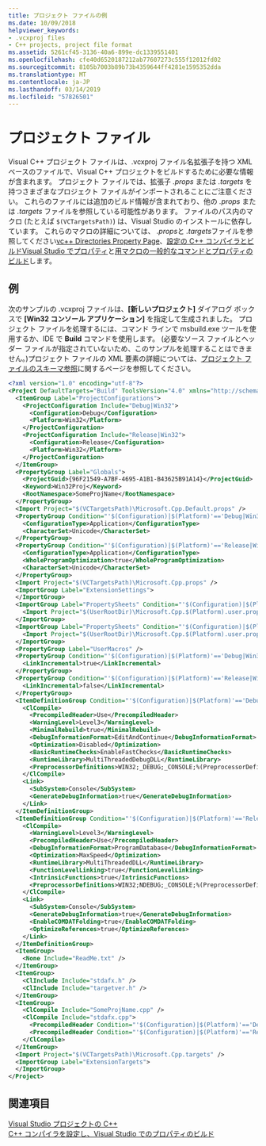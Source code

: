 ```yaml
---
title: プロジェクト ファイルの例
ms.date: 10/09/2018
helpviewer_keywords:
- .vcxproj files
- C++ projects, project file format
ms.assetid: 5261cf45-3136-40a6-899e-dc1339551401
ms.openlocfilehash: cfe40d6520187212ab77607273c555f12012fd02
ms.sourcegitcommit: 8105b7003b89b73b4359644ff4281e1595352dda
ms.translationtype: MT
ms.contentlocale: ja-JP
ms.lasthandoff: 03/14/2019
ms.locfileid: "57826501"
---
```

# <a name="project-files"></a>プロジェクト ファイル

Visual C++ プロジェクト ファイルは、.vcxproj ファイル名拡張子を持つ XML ベースのファイルで、Visual C++ プロジェクトをビルドするために必要な情報が含まれます。 プロジェクト ファイルでは、拡張子 *.props* または *.targets* を持つさまざまなプロジェクト ファイルがインポートされることにご注意ください。 これらのファイルには追加のビルド情報が含まれており、他の *.props* または *.targets* ファイルを参照している可能性があります。 ファイルのパス内のマクロ (たとえば `$(VCTargetsPath)`) は、Visual Studio のインストールに依存しています。 これらのマクロの詳細については、 *.props*と *.targets*ファイルを参照してください[vc++ Directories Property Page](vcpp-directories-property-page.md)、[設定の C++ コンパイラとビルドVisual Studio でプロパティ](../working-with-project-properties.md)と[用マクロの一般的なコマンドとプロパティのビルド](common-macros-for-build-commands-and-properties.md)します。

## <a name="example"></a>例

次のサンプルの .vcxproj ファイルは、**[新しいプロジェクト]** ダイアログ ボックスで **[Win32 コンソール アプリケーション]** を指定して生成されました。 プロジェクト ファイルを処理するには、コマンド ラインで msbuild.exe ツールを使用するか、IDE で **Build** コマンドを使用します。 (必要なソース ファイルとヘッダー ファイルが指定されていないため、このサンプルを処理することはできません。)プロジェクト ファイルの XML 要素の詳細については、[プロジェクト ファイルのスキーマ参照](/visualstudio/msbuild/msbuild-project-file-schema-reference)に関するページを参照してください。

```xml
<?xml version="1.0" encoding="utf-8"?>
<Project DefaultTargets="Build" ToolsVersion="4.0" xmlns="http://schemas.microsoft.com/developer/msbuild/2003">
  <ItemGroup Label="ProjectConfigurations">
    <ProjectConfiguration Include="Debug|Win32">
      <Configuration>Debug</Configuration>
      <Platform>Win32</Platform>
    </ProjectConfiguration>
    <ProjectConfiguration Include="Release|Win32">
      <Configuration>Release</Configuration>
      <Platform>Win32</Platform>
    </ProjectConfiguration>
  </ItemGroup>
  <PropertyGroup Label="Globals">
    <ProjectGuid>{96F21549-A7BF-4695-A1B1-B43625B91A14}</ProjectGuid>
    <Keyword>Win32Proj</Keyword>
    <RootNamespace>SomeProjName</RootNamespace>
  </PropertyGroup>
  <Import Project="$(VCTargetsPath)\Microsoft.Cpp.Default.props" />
  <PropertyGroup Condition="'$(Configuration)|$(Platform)'=='Debug|Win32'" Label="Configuration">
    <ConfigurationType>Application</ConfigurationType>
    <CharacterSet>Unicode</CharacterSet>
  </PropertyGroup>
  <PropertyGroup Condition="'$(Configuration)|$(Platform)'=='Release|Win32'" Label="Configuration">
    <ConfigurationType>Application</ConfigurationType>
    <WholeProgramOptimization>true</WholeProgramOptimization>
    <CharacterSet>Unicode</CharacterSet>
  </PropertyGroup>
  <Import Project="$(VCTargetsPath)\Microsoft.Cpp.props" />
  <ImportGroup Label="ExtensionSettings">
  </ImportGroup>
  <ImportGroup Label="PropertySheets" Condition="'$(Configuration)|$(Platform)'=='Debug|Win32'">
    <Import Project="$(UserRootDir)\Microsoft.Cpp.$(Platform).user.props" Condition="exists('$(UserRootDir)\Microsoft.Cpp.$(Platform).user.props')" Label="LocalAppDataPlatform" />
  </ImportGroup>
  <ImportGroup Label="PropertySheets" Condition="'$(Configuration)|$(Platform)'=='Release|Win32'">
    <Import Project="$(UserRootDir)\Microsoft.Cpp.$(Platform).user.props" Condition="exists('$(UserRootDir)\Microsoft.Cpp.$(Platform).user.props')" Label="LocalAppDataPlatform" />
  </ImportGroup>
  <PropertyGroup Label="UserMacros" />
  <PropertyGroup Condition="'$(Configuration)|$(Platform)'=='Debug|Win32'">
    <LinkIncremental>true</LinkIncremental>
  </PropertyGroup>
  <PropertyGroup Condition="'$(Configuration)|$(Platform)'=='Release|Win32'">
    <LinkIncremental>false</LinkIncremental>
  </PropertyGroup>
  <ItemDefinitionGroup Condition="'$(Configuration)|$(Platform)'=='Debug|Win32'">
    <ClCompile>
      <PrecompiledHeader>Use</PrecompiledHeader>
      <WarningLevel>Level3</WarningLevel>
      <MinimalRebuild>true</MinimalRebuild>
      <DebugInformationFormat>EditAndContinue</DebugInformationFormat>
      <Optimization>Disabled</Optimization>
      <BasicRuntimeChecks>EnableFastChecks</BasicRuntimeChecks>
      <RuntimeLibrary>MultiThreadedDebugDLL</RuntimeLibrary>
      <PreprocessorDefinitions>WIN32;_DEBUG;_CONSOLE;%(PreprocessorDefinitions)</PreprocessorDefinitions>
    </ClCompile>
    <Link>
      <SubSystem>Console</SubSystem>
      <GenerateDebugInformation>true</GenerateDebugInformation>
    </Link>
  </ItemDefinitionGroup>
  <ItemDefinitionGroup Condition="'$(Configuration)|$(Platform)'=='Release|Win32'">
    <ClCompile>
      <WarningLevel>Level3</WarningLevel>
      <PrecompiledHeader>Use</PrecompiledHeader>
      <DebugInformationFormat>ProgramDatabase</DebugInformationFormat>
      <Optimization>MaxSpeed</Optimization>
      <RuntimeLibrary>MultiThreadedDLL</RuntimeLibrary>
      <FunctionLevelLinking>true</FunctionLevelLinking>
      <IntrinsicFunctions>true</IntrinsicFunctions>
      <PreprocessorDefinitions>WIN32;NDEBUG;_CONSOLE;%(PreprocessorDefinitions)</PreprocessorDefinitions>
    </ClCompile>
    <Link>
      <SubSystem>Console</SubSystem>
      <GenerateDebugInformation>true</GenerateDebugInformation>
      <EnableCOMDATFolding>true</EnableCOMDATFolding>
      <OptimizeReferences>true</OptimizeReferences>
    </Link>
  </ItemDefinitionGroup>
  <ItemGroup>
    <None Include="ReadMe.txt" />
  </ItemGroup>
  <ItemGroup>
    <ClInclude Include="stdafx.h" />
    <ClInclude Include="targetver.h" />
  </ItemGroup>
  <ItemGroup>
    <ClCompile Include="SomeProjName.cpp" />
    <ClCompile Include="stdafx.cpp">
      <PrecompiledHeader Condition="'$(Configuration)|$(Platform)'=='Debug|Win32'">Create</PrecompiledHeader>
      <PrecompiledHeader Condition="'$(Configuration)|$(Platform)'=='Release|Win32'">Create</PrecompiledHeader>
    </ClCompile>
  </ItemGroup>
  <Import Project="$(VCTargetsPath)\Microsoft.Cpp.targets" />
  <ImportGroup Label="ExtensionTargets">
  </ImportGroup>
</Project>
```

## <a name="see-also"></a>関連項目

[Visual Studio プロジェクトの C++](../creating-and-managing-visual-cpp-projects.md)<br>
[C++ コンパイラを設定し、Visual Studio でのプロパティのビルド](../working-with-project-properties.md)
